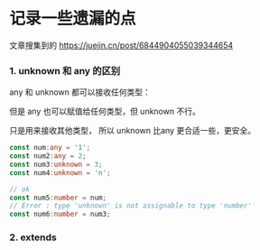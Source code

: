 # 记录一些遗漏的点

文章搜集到的
https://juejin.cn/post/6844904055039344654

### 1. unknown 和 any 的区别

any 和 unknown 都可以接收任何类型：

但是 any 也可以赋值给任何类型，但 unknown 不行。

只是用来接收其他类型， 所以 unknown 比any 更合适一些，更安全。

``` ts
const num:any = '1';
const num2:any = 2;
const num3:unknown = 3;
const num4:unknown = 'n';

// ok
const num5:number = num; 
// Error : type 'unknown' is not assignable to type 'number'
const num6:number = num3;
```



### 2. extends


